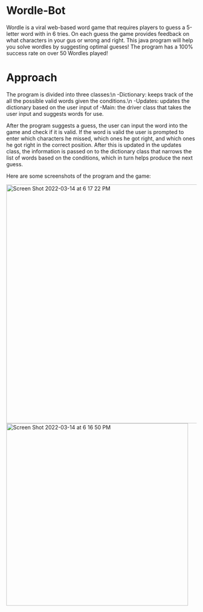# Wordle-Bot

Wordle is a viral web-based word game that requires players to guess a 5-letter word with in 6 tries. On each guess the game provides feedback on what characters in your gus or wrong and right. This java program will help you solve wordles by suggesting optimal gueses! The program has a 100% success rate on over 50 Wordles played!

# Approach

The program is divided into three classes:\n
-Dictionary: keeps track of the all the possible valid words given the conditions.\n
-Updates: updates the dictionary based on the user input of 
-Main: the driver class that takes the user input and suggests words for use.

After the program suggests a guess, the user can input the word into the game and check if it is valid. If the word is valid the user is prompted to enter which characters he missed, which ones he got right, and which ones he got right in the correct position. After this is updated in the updates class, the information is passed on to the dictionary class that narrows the list of words based on the conditions, which in turn helps produce the next guess.

Here are some screenshots of the program and the game:

<img width="630" alt="Screen Shot 2022-03-14 at 6 17 22 PM" src="https://user-images.githubusercontent.com/65752995/158270237-422c030e-bfbe-4c3d-b881-f98735284caf.png">
<img width="481" alt="Screen Shot 2022-03-14 at 6 16 50 PM" src="https://user-images.githubusercontent.com/65752995/158270245-0f22adfb-e3dd-4467-ba1e-81fa75e23ccc.png">
